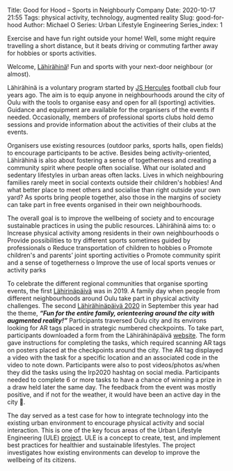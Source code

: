 Title: Good for Hood – Sports in Neighbourly Company 
Date: 2020-10-17 21:55
Tags: physical activity, technology, augmented reality
Slug: good-for-hood
Author: Michael O
Series: Urban Lifestyle Engineering
Series_index: 1
 

Exercise and have fun right outside your home! Well, some might require travelling a short distance, but it beats driving or commuting farther away for hobbies or sports activities.

Welcome, [Lähirähinä](https://lahirahina.fi)! Fun and sports with your next-door neighbour (or almost). 

Lähirähinä is a voluntary program started by [JS Hercules](https://jshercules.com) football club four years ago. The aim is to equip anyone in neighbourhoods around the city of Oulu with the tools to organise easy and open for all (sporting) activities. Guidance and equipment are available for the organisers of the events if needed. Occasionally, members of professional sports clubs hold demo sessions and provide information about the activities of their clubs at the events. 

Organisers use existing resources (outdoor parks, sports halls, open fields) to encourage participants to be active. Besides being activity-oriented, Lähirähinä is also about fostering a sense of togetherness and creating a community spirit where people often socialise. What our isolated and sedentary lifestyles in urban areas often lacks. Lives in which neighbouring families rarely meet in social contexts outside their children's hobbies! And what better place to meet others and socialise than right outside your own yard? As sports bring people together, also those in the margins of society can take part in free events organised in their own neighbourhoods. 

The overall goal is to improve the wellbeing of society and to encourage sustainable practices in using the public resources. Lähirähinä aims to: 
o	Increase physical activity among residents in their own neighbourhoods 
o	Provide possibilities to try different sports sometimes guided by professionals 
o	Reduce transportation of children to hobbies 
o	Promote children's and parents’ joint sporting activities 
o	Promote community spirit and a sense of togetherness 
o	Improve the use of local sports venues or activity parks


To celebrate the different regional communities that organise sporting events, the first [Lähirinäpäivä](https://lahirahina.fi/lrp2019/) was in 2019. A family day when people from different neighbourhoods around Oulu take part in physical activity challenges. The second [Lähirähinäpäivä 2020](https://lahirahina.fi/lrp2020/) in September this year had the theme, ***“Fun for the entire family, orienteering around the city with augmented reality!”*** Participants traversed Oulu city and its environs looking for AR tags placed in strategic numbered checkpoints. To take part, participants downloaded a form from the Lähirähinäpäivä [website](http://lahirahina.fi/rastit2020/). The form gave instructions for completing the tasks, which required scanning AR tags on posters placed at the checkpoints around the city. The AR tag displayed a video with the task for a specific location and an associated code in the video to note down. Participants were also to post videos/photos as/when they did the tasks using the lrp2020 hashtag on social media. Participants needed to complete 6 or more tasks to have a chance of winning a prize in a draw held later the same day. The feedback from the event was mostly positive, and if not for the weather, it would have been an active day in the city 🙂.  

The day served as a test case for how to integrate technology into the existing urban environment to encourage physical activity and social interaction. This is one of the key focus areas of the Urban Lifestyle Engineering (ULE) [project](https://mattersearthly.co/projects.html). ULE is a concept to create, test, and implement best practices for healthier and sustainable lifestyles. The project investigates how existing environments can develop to improve the wellbeing of its citizens. 

